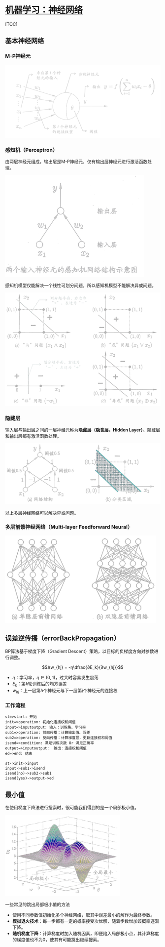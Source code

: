 <link rel='stylesheet' href='../../style/index.css'>
<script src='../../style/index.js'></script>

# [机器学习：神经网络](./index.html)

[TOC]

## 基本神经网络

### M-P神经元

![](./images/nn_mp.png)

### 感知机（Perceptron）

由两层神经元组成，输出层是M-P神经元，仅有输出层神经元进行激活函数处理。

![](./images/nn_perceptron.png)

感知机模型仅能解决一个线性可划分问题，所以感知机模型不能解决异或问题。

![](./images/nn_LinearlySeparable.png)

### 隐藏层

输入层与输出层之间的一层神经元称为**隐藏层（隐含层，Hidden Layer）**。隐藏层和输出层都有激活函数处理。

![](./images/nn_HiddenLayer.png)

以上多层神经网络可以解决异或问题。

### 多层前馈神经网络（Multi-layer Feedforward Neural）

![](./images/nn_network.png)


## 误差逆传播（errorBackPropagation）

BP算法基于梯度下降（Gradient Descent）策略，以目标的负梯度方向对参数进行调整。

$$Δw_{hj} = -η\dfrac{∂E_k}{∂w_{hj}}$$

- $η$：学习率，$η∈(0,1)$，过大时容易发生震荡
- $E_k$：第$k$轮训练后的均方误差
- $w_{hj}$：上一层第$h$个神经元与下一层第$j$个神经元的连接权

### 工作流程

<!-- 
    tf.truncated_normal_initializer(stddev=1)
    tf.constant_initializer(0)
-->

```flow
st=>start: 开始
init=>operation: 初始化连接权和阈值
input=>inputoutput: 输入：训练集、学习率
sub1=>operation: 前向传播：计算输出值、误差
sub2=>operation: 反向传播：计算梯度顶，更新连接权和阈值
isend=>condition: 满足训练次数 Or 满足正确率
output=>inputoutput:  输出：连接权和阈值
ed=>end: 结束

st->init->input
input->sub1->isend
isend(no)->sub2->sub1
isend(yes)->output->ed
```

## 最小值

在使用梯度下降法进行搜索时，很可能我们得到的是一个局部极小值。

![](./images/nn_minimum.png)

一些常见的跳出局部极小值的方法

- 使用不同参数值初始化多个神经网络，取其中误差最小的解作为最终参数。
- **模拟退火技术**：每一步都有一定的概率接受次优解，随着步数增加该概率逐渐下降。
- **随机梯度下降**：计算梯度时加入随机因素，即便陷入局部极小点，其计算梯度的梯度值也不为0，使其有可能跳出继续搜索。

